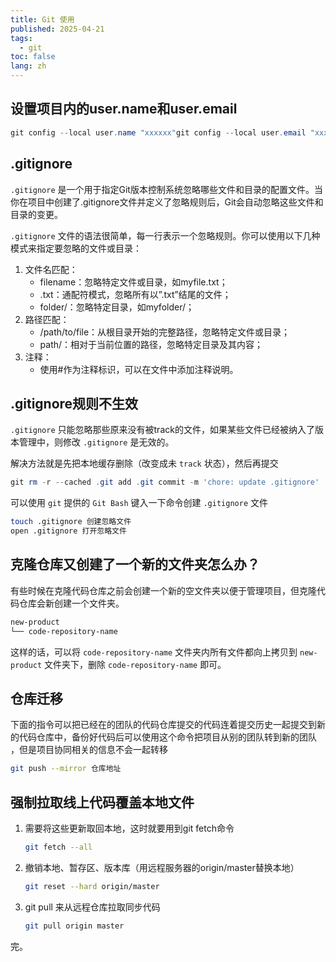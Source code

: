```yaml
---
title: Git 使用
published: 2025-04-21
tags:
  - git
toc: false
lang: zh
---
```


## 设置项目内的user.name和user.email

```powershell
git config --local user.name "xxxxxx"git config --local user.email "xxx@xxxx.xxx"
```


## .gitignore

`.gitignore` 是一个用于指定Git版本控制系统忽略哪些文件和目录的配置文件。当你在项目中创建了.gitignore文件并定义了忽略规则后，Git会自动忽略这些文件和目录的变更。

`.gitignore` 文件的语法很简单，每一行表示一个忽略规则。你可以使用以下几种模式来指定要忽略的文件或目录：

1. 文件名匹配：
    - filename：忽略特定文件或目录，如myfile.txt；
    - .txt：通配符模式，忽略所有以”.txt”结尾的文件；
    - folder/：忽略特定目录，如myfolder/；
2. 路径匹配：
    - /path/to/file：从根目录开始的完整路径，忽略特定文件或目录；
    - path/：相对于当前位置的路径，忽略特定目录及其内容；
3. 注释：
    - 使用#作为注释标识，可以在文件中添加注释说明。


## .gitignore规则不生效

`.gitignore` 只能忽略那些原来没有被track的文件，如果某些文件已经被纳入了版本管理中，则修改 `.gitignore` 是无效的。

解决方法就是先把本地缓存删除（改变成未 `track` 状态），然后再提交

```powershell
git rm -r --cached .git add .git commit -m 'chore: update .gitignore'
```

可以使用 `git` 提供的 `Git Bash` 键入一下命令创建 `.gitignore` 文件

```bash
touch .gitignore 创建忽略文件
open .gitignore 打开忽略文件
```

## 克隆仓库又创建了一个新的文件夹怎么办？

有些时候在克隆代码仓库之前会创建一个新的空文件夹以便于管理项目，但克隆代码仓库会新创建一个文件夹。

```bash
new-product
└── code-repository-name
```

这样的话，可以将 `code-repository-name` 文件夹内所有文件都向上拷贝到 `new-product` 文件夹下，删除 `code-repository-name` 即可。

## 仓库迁移

下面的指令可以把已经在的团队的代码仓库提交的代码连着提交历史一起提交到新的代码仓库中，备份好代码后可以使用这个命令把项目从别的团队转到新的团队 ，但是项目协同相关的信息不会一起转移

```bash
git push --mirror 仓库地址
```

## 强制拉取线上代码覆盖本地文件

1. 需要将这些更新取回本地，这时就要用到git fetch命令
    
    ```bash
    git fetch --all
    ```
    
2. 撤销本地、暂存区、版本库（用远程服务器的origin/master替换本地）
    
    ```bash
    git reset --hard origin/master
    ```
    
3. git pull 来从远程仓库拉取同步代码
    
    ```bash
    git pull origin master
    ```

完。
